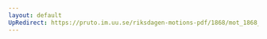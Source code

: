 ```yaml
---
layout: default
UpRedirect: https://pruto.im.uu.se/riksdagen-motions-pdf/1868/mot_1868__ak__201/mot_1868__ak__201-001.pdf
---
```

